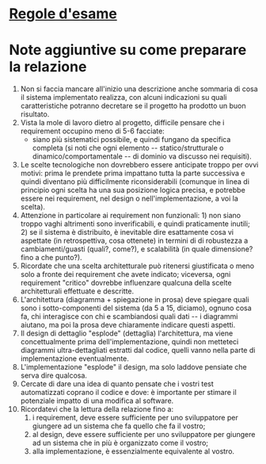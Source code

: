 # [Regole d'esame](https://virtuale.unibo.it/mod/page/view.php?id=1295910)
# Note aggiuntive su come preparare la relazione
1. Non si faccia mancare all'inizio una descrizione anche sommaria di cosa il sistema implementato realizza, con alcuni indicazioni  su quali caratteristiche potranno decretare se il progetto ha prodotto un buon risultato.
2. Vista la mole di lavoro dietro al progetto, difficile pensare che i requirement occupino meno di 5-6 facciate: 
   - siano più sistematici possibile, e quindi fungano da specifica completa (si noti che ogni elemento -- statico/strutturale o dinamico/comportamentale -- di dominio va discusso nei requisiti). 
4. Le scelte tecnologiche non dovrebbero essere anticipate troppo per ovvi motivi: prima le prendete prima impattano tutta la parte successiva e quindi diventano più difficilmente riconsiderabili (comunque in linea di principio ogni scelta ha una sua posizione logica precisa, e potrebbe essere nei requirement, nel design o nell'implementazione, a voi la scelta).
5. Attenzione in particolare ai requirement non funzionali: 1) non siano troppo vaghi altrimenti sono inverificabili, e quindi praticamente inutili; 2) se il sistema è distribuito, è inevitable dire esattamente cosa vi aspettate (in retrospettiva, cosa ottenete) in termini di di robustezza a cambiamenti/guasti (quali?, come?), e scalabilità (in quale dimensione? fino a che punto?).
6. Ricordate che una scelta architetturale può ritenersi giustificata o meno solo a fronte dei requirement che avete indicato; viceversa, ogni requirement "critico" dovrebbe influenzare qualcuna della scelte architetturali effettuate e descritte.
7. L'architettura (diagramma + spiegazione in prosa) deve spiegare quali sono i sotto-componenti del sistema (da 5 a 15, diciamo), ognuno cosa fa, chi interagisce con chi e scambiandosi quali dati -- i diagrammi aiutano, ma poi la prosa deve chiaramente indicare questi aspetti.
8. Il design di dettaglio "esplode" (dettaglia) l'architettura, ma viene concettualmente prima dell'implementazione, quindi non metteteci diagrammi ultra-dettagliati estratti dal codice, quelli vanno nella parte di implementazione eventualmente.
9. L'implementazione "esplode" il design, ma solo laddove pensiate che serva dire qualcosa.
10. Cercate di dare una idea di quanto pensate che i vostri test automatizzati coprano il codice e dove: è importante per stimare il potenziale impatto di una modifica al software.
11. Ricordatevi che la lettura della relazione fino a: 
    1. i requirement, deve essere sufficiente per uno sviluppatore per giungere ad un sistema che fa quello che fa il vostro; 
    2. al design, deve essere sufficiente per uno sviluppatore per giungere ad un sistema che in più è organizzato come il vostro; 
    3. alla implementazione, è essenzialmente equivalente al vostro.